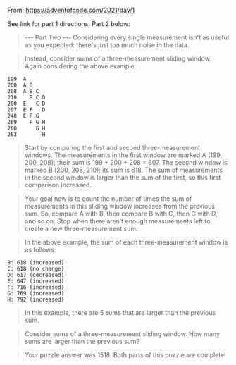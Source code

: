 From: https://adventofcode.com/2021/day/1

See link for part 1 directions. Part 2 below: 
> --- Part Two ---
>Considering every single measurement isn't as useful as you expected: there's just too much noise in the data.

>Instead, consider sums of a three-measurement sliding window. Again considering the above example:
```
199  A      
200  A B    
208  A B C  
210    B C D
200  E   C D
207  E F   D
240  E F G  
269    F G H
260      G H
263        H
```

>Start by comparing the first and second three-measurement windows. The measurements in the first window are marked A (199, 200, 208); their sum is 199 + 200 + 208 = 607. The second window is marked B (200, 208, 210); its sum is 618. The sum of measurements in the second window is larger than the sum of the first, so this first comparison increased.

>Your goal now is to count the number of times the sum of measurements in this sliding window increases from the previous sum. So, compare A with B, then compare B with C, then C with D, and so on. Stop when there aren't enough measurements left to create a new three-measurement sum.

>In the above example, the sum of each three-measurement window is as follows:
```A: 607 (N/A - no previous sum)
B: 618 (increased)
C: 618 (no change)
D: 617 (decreased)
E: 647 (increased)
F: 716 (increased)
G: 769 (increased)
H: 792 (increased)
```
>In this example, there are 5 sums that are larger than the previous sum.

>Consider sums of a three-measurement sliding window. How many sums are larger than the previous sum?

>Your puzzle answer was 1518.
>Both parts of this puzzle are complete!
